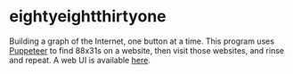 # eightyeightthirtyone

Building a graph of the Internet, one button at a time. This program uses [Puppeteer](https://github.com/puppeteer/puppeteer) to find 88x31s on a website, then visit those websites, and rinse and repeat. A web UI is available [here](https://eightyeightthirty.one).
